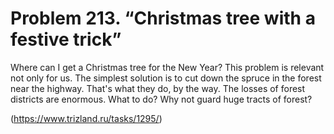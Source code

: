# Problem 213. “Christmas tree with a festive trick”

Where can I get a Christmas tree for the New Year? This problem is relevant not only for us. The simplest solution is to cut down the spruce in the forest near the highway. That's what they do, by the way. The losses of forest districts are enormous. What to do? Why not guard huge tracts of forest?

(https://www.trizland.ru/tasks/1295/)